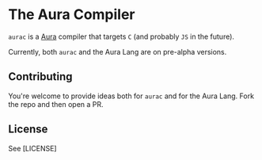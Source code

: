 # The Aura Compiler

`aurac` is a [Aura](https://github.com/auralangco/aura) compiler that targets `C` (and probably `JS` in the future).

Currently, both `aurac` and the Aura Lang are on pre-alpha versions.

## Contributing

You're welcome to provide ideas both for `aurac` and for the Aura Lang. Fork the repo and then open a PR.

## License

See [LICENSE]